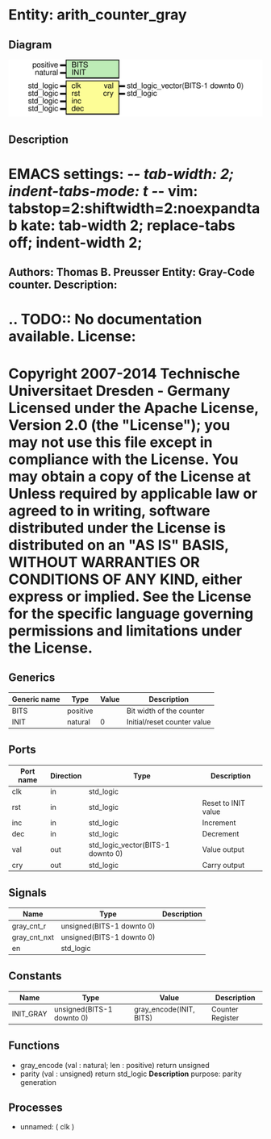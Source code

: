 # Entity: arith_counter_gray

## Diagram

![Diagram](arith_counter_gray.svg "Diagram")
## Description

EMACS settings: -*-  tab-width: 2; indent-tabs-mode: t -*-
vim: tabstop=2:shiftwidth=2:noexpandtab
kate: tab-width 2; replace-tabs off; indent-width 2;
=============================================================================
Authors:				 	Thomas B. Preusser
Entity:				 	Gray-Code counter.
Description:
-------------------------------------
.. TODO:: No documentation available.
License:
=============================================================================
Copyright 2007-2014 Technische Universitaet Dresden - Germany
Licensed under the Apache License, Version 2.0 (the "License");
you may not use this file except in compliance with the License.
You may obtain a copy of the License at
Unless required by applicable law or agreed to in writing, software
distributed under the License is distributed on an "AS IS" BASIS,
WITHOUT WARRANTIES OR CONDITIONS OF ANY KIND, either express or implied.
See the License for the specific language governing permissions and
limitations under the License.
=============================================================================
## Generics

| Generic name | Type     | Value | Description                 |
| ------------ | -------- | ----- | --------------------------- |
| BITS         | positive |       | Bit width of the counter    |
| INIT         | natural  | 0     | Initial/reset counter value |
## Ports

| Port name | Direction | Type                              | Description         |
| --------- | --------- | --------------------------------- | ------------------- |
| clk       | in        | std_logic                         |                     |
| rst       | in        | std_logic                         | Reset to INIT value |
| inc       | in        | std_logic                         | Increment           |
| dec       | in        | std_logic                         | Decrement           |
| val       | out       | std_logic_vector(BITS-1 downto 0) | Value output        |
| cry       | out       | std_logic                         | Carry output        |
## Signals

| Name         | Type                      | Description |
| ------------ | ------------------------- | ----------- |
| gray_cnt_r   | unsigned(BITS-1 downto 0) |             |
| gray_cnt_nxt | unsigned(BITS-1 downto 0) |             |
| en           | std_logic                 |             |
## Constants

| Name      | Type                      | Value                    | Description      |
| --------- | ------------------------- | ------------------------ | ---------------- |
| INIT_GRAY | unsigned(BITS-1 downto 0) |  gray_encode(INIT, BITS) | Counter Register |
## Functions
- gray_encode <font id="function_arguments">(val : natural; len : positive) </font> <font id="function_return">return unsigned </font>
- parity <font id="function_arguments">(val : unsigned) </font> <font id="function_return">return std_logic </font>
**Description**
purpose: parity generation
## Processes
- unnamed: ( clk )
